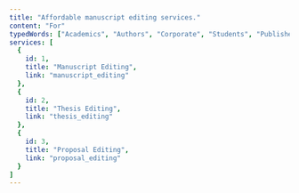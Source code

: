 ```yaml
---
title: "Affordable manuscript editing services."
content: "For"
typedWords: ["Academics", "Authors", "Corporate", "Students", "Publishers"]
services: [
  {
    id: 1,
    title: "Manuscript Editing",
    link: "manuscript_editing"
  },
  {
    id: 2,
    title: "Thesis Editing",
    link: "thesis_editing"
  },
  {
    id: 3,
    title: "Proposal Editing",
    link: "proposal_editing"
  }
]
---
```

